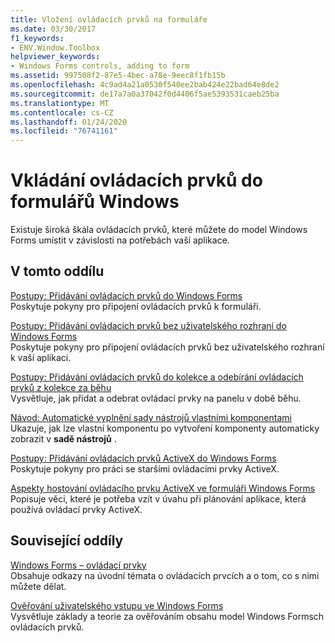 ```yaml
---
title: Vložení ovládacích prvků na formuláře
ms.date: 03/30/2017
f1_keywords:
- ENV.Window.Toolbox
helpviewer_keywords:
- Windows Forms controls, adding to form
ms.assetid: 997508f2-87e5-4bec-a78e-9eec8f1fb15b
ms.openlocfilehash: 4c9ad4a21a0530f540ee2bab424e22bad64e8de2
ms.sourcegitcommit: de17a7a0a37042f0d4406f5ae5393531caeb25ba
ms.translationtype: MT
ms.contentlocale: cs-CZ
ms.lasthandoff: 01/24/2020
ms.locfileid: "76741161"
---
```

# <a name="putting-controls-on-windows-forms"></a>Vkládání ovládacích prvků do formulářů Windows
Existuje široká škála ovládacích prvků, které můžete do model Windows Forms umístit v závislosti na potřebách vaší aplikace.  
  
## <a name="in-this-section"></a>V tomto oddílu  
 [Postupy: Přidávání ovládacích prvků do Windows Forms](how-to-add-controls-to-windows-forms.md)  
 Poskytuje pokyny pro připojení ovládacích prvků k formuláři.  
  
 [Postupy: Přidávání ovládacích prvků bez uživatelského rozhraní do Windows Forms](how-to-add-controls-without-a-user-interface-to-windows-forms.md)  
 Poskytuje pokyny pro připojení ovládacích prvků bez uživatelského rozhraní k vaší aplikaci.  
  
 [Postupy: Přidávání ovládacích prvků do kolekce a odebírání ovládacích prvků z kolekce za běhu](how-to-add-to-or-remove-from-a-collection-of-controls-at-run-time.md)  
 Vysvětluje, jak přidat a odebrat ovládací prvky na panelu v době běhu.  
  
 [Návod: Automatické vyplnění sady nástrojů vlastními komponentami](walkthrough-automatically-populating-the-toolbox-with-custom-components.md)  
 Ukazuje, jak lze vlastní komponentu po vytvoření komponenty automaticky zobrazit v **sadě nástrojů** .  
  
 [Postupy: Přidávání ovládacích prvků ActiveX do Windows Forms](how-to-add-activex-controls-to-windows-forms.md)  
 Poskytuje pokyny pro práci se staršími ovládacími prvky ActiveX.  
  
 [Aspekty hostování ovládacího prvku ActiveX ve formuláři Windows Forms](considerations-when-hosting-an-activex-control-on-a-windows-form.md)  
 Popisuje věci, které je potřeba vzít v úvahu při plánování aplikace, která používá ovládací prvky ActiveX.  
  
## <a name="related-sections"></a>Související oddíly  
 [Windows Forms – ovládací prvky](index.md)  
 Obsahuje odkazy na úvodní témata o ovládacích prvcích a o tom, co s nimi můžete dělat.  
  
 [Ověřování uživatelského vstupu ve Windows Forms](../user-input-validation-in-windows-forms.md)  
 Vysvětluje základy a teorie za ověřováním obsahu model Windows Formsch ovládacích prvků.
